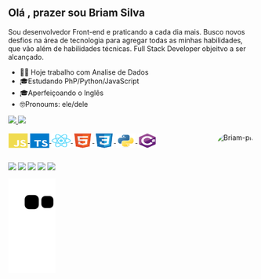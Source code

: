 ## Olá , prazer sou Briam Silva

Sou desenvolvedor Front-end e praticando a cada dia mais.
Busco novos desfios na área de tecnologia para agregar todas as minhas habilidades, que vão além de habilidades técnicas. 
Full Stack Developer objeitvo a ser alcançado.

- 🧑‍💻 Hoje trabalho com Analise de Dados  
- 🎓Estudando PhP/Python/JavaScript
- 🎓Aperfeiçoando o Inglês
- 🤓Pronoums: ele/dele

<div align="left">
  <a href="https://github.com/BriamSilva">
  <img height="130em" src="https://github-readme-stats.vercel.app/api?username=BriamSilva&amp;show_icons=true&amp;hide=contribs,prs&amp;cache_seconds=86400&amp;theme=transparent" style="max-width: 100%;"/>
  <img height="130em" src="https://github-readme-stats.vercel.app/api/top-langs/?username=BriamSilva&layout=compact&langs_count=7&theme=transparent"/>
</div>
<div style="display: inline_block"><br>
  <img align="center" alt="Briam-Js" height="30" width="40" src="https://raw.githubusercontent.com/devicons/devicon/master/icons/javascript/javascript-plain.svg">
  <img align="center" alt="Briam-Ts" height="30" width="40" src="https://raw.githubusercontent.com/devicons/devicon/master/icons/typescript/typescript-plain.svg">
  <img align="center" alt="Briam-React" height="30" width="40" src="https://raw.githubusercontent.com/devicons/devicon/master/icons/react/react-original.svg">
  <img align="center" alt="Briam-HTML" height="30" width="40" src="https://raw.githubusercontent.com/devicons/devicon/master/icons/html5/html5-original.svg">
  <img align="center" alt="Briam-CSS" height="30" width="40" src="https://raw.githubusercontent.com/devicons/devicon/master/icons/css3/css3-original.svg">
  <img align="center" alt="Briam-Python" height="30" width="40" src="https://raw.githubusercontent.com/devicons/devicon/master/icons/python/python-original.svg">
  <img align="center" alt="Briam-Csharp" height="30" width="40" src="https://raw.githubusercontent.com/devicons/devicon/master/icons/csharp/csharp-original.svg">
  <img align="right" alt="Briam-pic" height="180" style="border-radius:30px;" src="https://avataaars.io/?avatarStyle=Circle&topType=ShortHairTheCaesar&accessoriesType=Prescription02&hairColor=Black&facialHairType=Blank&clotheType=Hoodie&clotheColor=Blue03&eyeType=Squint&eyebrowType=DefaultNatural&mouthType=Smile&skinColor=center">
</div>
  
  ##
 
<div>
   <a href="https://www.instagram.com/briamassis" target="_blank"><img src="https://img.shields.io/badge/-Instagram-%23E4405F?style=for-the-badge&logo=instagram&logoColor=white" target="_blank"></a>
   <a href="https://discord.gg/wagxzStdcR" target="_blank"><img src="https://img.shields.io/badge/Discord-7289DA?style=for-the-badge&logo=discord&logoColor=white" target="_blank"></a>
  <a href="malito:briamassis@gmail.com" target="_blank"><img src="https://img.shields.io/badge/-Gmail-%23333?style=for-the-badge&logo=gmail&logoColor=white" target="_blank"></a>
  <a href="https://t.me/BriamAssis" target="_blank"><img src="https://img.shields.io/badge/Telegram-2CA5E0?style=for-the-badge&logo=telegram&logoColor=white" target="_blank"></a>
     <a href="https://www.linkedin.com/in/briam-assis-9b0215176" target="_blank"><img src="https://img.shields.io/badge/-LinkedIn-%230077B5?style=for-the-badge&amp;logo=linkedin&amp;logoColor=white" style="max-width: 100%;"></a>
  
  ![ Animação de cobra ](https://github.com/rafaballerini/rafaballerini/blob/output/github-contribution-grid-snake.svg)
 
</div>
